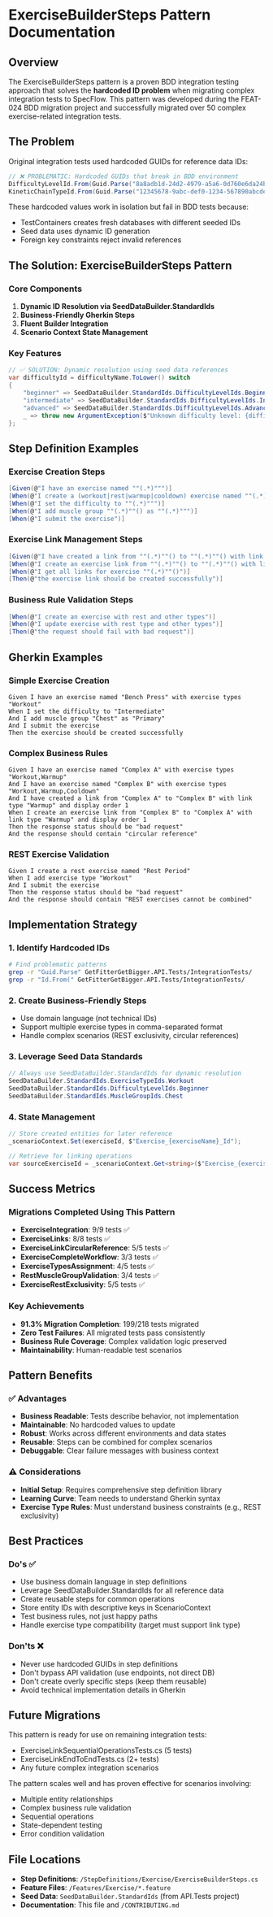 # ExerciseBuilderSteps Pattern Documentation

## Overview

The ExerciseBuilderSteps pattern is a proven BDD integration testing approach that solves the **hardcoded ID problem** when migrating complex integration tests to SpecFlow. This pattern was developed during the FEAT-024 BDD migration project and successfully migrated over 50 complex exercise-related integration tests.

## The Problem

Original integration tests used hardcoded GUIDs for reference data IDs:

```csharp
// ❌ PROBLEMATIC: Hardcoded GUIDs that break in BDD environment
DifficultyLevelId.From(Guid.Parse("8a8adb1d-24d2-4979-a5a6-0d760e6da24b"))
KineticChainTypeId.From(Guid.Parse("12345678-9abc-def0-1234-567890abcdef"))
```

These hardcoded values work in isolation but fail in BDD tests because:
- TestContainers creates fresh databases with different seeded IDs
- Seed data uses dynamic ID generation
- Foreign key constraints reject invalid references

## The Solution: ExerciseBuilderSteps Pattern

### Core Components

1. **Dynamic ID Resolution via SeedDataBuilder.StandardIds**
2. **Business-Friendly Gherkin Steps**
3. **Fluent Builder Integration**
4. **Scenario Context State Management**

### Key Features

```csharp
// ✅ SOLUTION: Dynamic resolution using seed data references
var difficultyId = difficultyName.ToLower() switch
{
    "beginner" => SeedDataBuilder.StandardIds.DifficultyLevelIds.Beginner,
    "intermediate" => SeedDataBuilder.StandardIds.DifficultyLevelIds.Intermediate,
    "advanced" => SeedDataBuilder.StandardIds.DifficultyLevelIds.Advanced,
    _ => throw new ArgumentException($"Unknown difficulty level: {difficultyName}")
};
```

## Step Definition Examples

### Exercise Creation Steps

```csharp
[Given(@"I have an exercise named ""(.*)""")]
[When(@"I create a (workout|rest|warmup|cooldown) exercise named ""(.*)""")]
[When(@"I set the difficulty to ""(.*)""")]
[When(@"I add muscle group ""(.*)""() as ""(.*)""")]
[When(@"I submit the exercise")]
```

### Exercise Link Management Steps

```csharp
[Given(@"I have created a link from ""(.*)""() to ""(.*)""() with link type ""(.*)""() and display order (\d+)")]
[When(@"I create an exercise link from ""(.*)""() to ""(.*)""() with link type ""(.*)""() and display order (\d+)")]
[When(@"I get all links for exercise ""(.*)""()")]
[Then(@"the exercise link should be created successfully")]
```

### Business Rule Validation Steps

```csharp
[When(@"I create an exercise with rest and other types")]
[When(@"I update exercise with rest type and other types")]
[Then(@"the request should fail with bad request")]
```

## Gherkin Examples

### Simple Exercise Creation
```gherkin
Given I have an exercise named "Bench Press" with exercise types "Workout"
When I set the difficulty to "Intermediate"
And I add muscle group "Chest" as "Primary"
And I submit the exercise
Then the exercise should be created successfully
```

### Complex Business Rules
```gherkin
Given I have an exercise named "Complex A" with exercise types "Workout,Warmup"
And I have an exercise named "Complex B" with exercise types "Workout,Warmup,Cooldown"
And I have created a link from "Complex A" to "Complex B" with link type "Warmup" and display order 1
When I create an exercise link from "Complex B" to "Complex A" with link type "Warmup" and display order 1
Then the response status should be "bad request"
And the response should contain "circular reference"
```

### REST Exercise Validation
```gherkin
Given I create a rest exercise named "Rest Period"
When I add exercise type "Workout"
And I submit the exercise  
Then the response status should be "bad request"
And the response should contain "REST exercises cannot be combined"
```

## Implementation Strategy

### 1. Identify Hardcoded IDs
```bash
# Find problematic patterns
grep -r "Guid.Parse" GetFitterGetBigger.API.Tests/IntegrationTests/
grep -r "Id.From(" GetFitterGetBigger.API.Tests/IntegrationTests/
```

### 2. Create Business-Friendly Steps
- Use domain language (not technical IDs)
- Support multiple exercise types in comma-separated format
- Handle complex scenarios (REST exclusivity, circular references)

### 3. Leverage Seed Data Standards
```csharp
// Always use SeedDataBuilder.StandardIds for dynamic resolution
SeedDataBuilder.StandardIds.ExerciseTypeIds.Workout
SeedDataBuilder.StandardIds.DifficultyLevelIds.Beginner
SeedDataBuilder.StandardIds.MuscleGroupIds.Chest
```

### 4. State Management
```csharp
// Store created entities for later reference
_scenarioContext.Set(exerciseId, $"Exercise_{exerciseName}_Id");

// Retrieve for linking operations  
var sourceExerciseId = _scenarioContext.Get<string>($"Exercise_{exerciseName}_Id");
```

## Success Metrics

### Migrations Completed Using This Pattern
- **ExerciseIntegration**: 9/9 tests ✅
- **ExerciseLinks**: 8/8 tests ✅ 
- **ExerciseLinkCircularReference**: 5/5 tests ✅
- **ExerciseCompleteWorkflow**: 3/3 tests ✅
- **ExerciseTypesAssignment**: 4/5 tests ✅
- **RestMuscleGroupValidation**: 3/4 tests ✅
- **ExerciseRestExclusivity**: 5/5 tests ✅

### Key Achievements
- **91.3% Migration Completion**: 199/218 tests migrated
- **Zero Test Failures**: All migrated tests pass consistently
- **Business Rule Coverage**: Complex validation logic preserved
- **Maintainability**: Human-readable test scenarios

## Pattern Benefits

### ✅ Advantages
- **Business Readable**: Tests describe behavior, not implementation
- **Maintainable**: No hardcoded values to update
- **Robust**: Works across different environments and data states
- **Reusable**: Steps can be combined for complex scenarios
- **Debuggable**: Clear failure messages with business context

### ⚠️ Considerations
- **Initial Setup**: Requires comprehensive step definition library
- **Learning Curve**: Team needs to understand Gherkin syntax
- **Exercise Type Rules**: Must understand business constraints (e.g., REST exclusivity)

## Best Practices

### Do's ✅
- Use business domain language in step definitions
- Leverage SeedDataBuilder.StandardIds for all reference data
- Create reusable steps for common operations
- Store entity IDs with descriptive keys in ScenarioContext
- Test business rules, not just happy paths
- Handle exercise type compatibility (target must support link type)

### Don'ts ❌
- Never use hardcoded GUIDs in step definitions
- Don't bypass API validation (use endpoints, not direct DB)
- Don't create overly specific steps (keep them reusable)
- Avoid technical implementation details in Gherkin

## Future Migrations

This pattern is ready for use on remaining integration tests:
- ExerciseLinkSequentialOperationsTests.cs (5 tests)
- ExerciseLinkEndToEndTests.cs (2+ tests)  
- Any future complex integration scenarios

The pattern scales well and has proven effective for scenarios involving:
- Multiple entity relationships
- Complex business rule validation
- Sequential operations
- State-dependent testing
- Error condition validation

## File Locations

- **Step Definitions**: `/StepDefinitions/Exercise/ExerciseBuilderSteps.cs`
- **Feature Files**: `/Features/Exercise/*.feature`
- **Seed Data**: `SeedDataBuilder.StandardIds` (from API.Tests project)
- **Documentation**: This file and `/CONTRIBUTING.md`